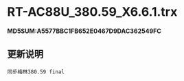 # RT-AC88U_380.59_X6.6.1.trx
<b>MD5SUM:A5577BBC1FB652E0467D9DAC362549FC</b><br/>

## <b>更新说明</b><br/>

    同步梅林380.59 final